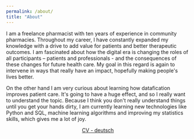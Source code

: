 ```yaml
---
permalink: /about/
title: "About"
---
```






I am a freelance pharmacist with ten years of experience in community pharmacies. Throughout my career, I have constantly expanded my knowledge with a drive to add value for patients and better therapeutic outcomes. I am fascinated about how the digital era is changing the roles of all participants – patients and professionals - and the consequences of these changes for future health care. My goal in this regard is again to intervene in ways that really have an impact, hopefully making people's lives better.

On the other hand I am very curious about learning how datafication improves patient care. It's going to have a huge effect, and so I really want to understand the topic. Because I think you don't really understand things until you get your hands dirty, I am currently learning new technologies like Python and SQL, machine learning algorithms and improving my statistics skills, which gives me a lot of joy.

<center>
<a href="/assets/Sina Rampe CV.pdf" class="btn btn--primary">CV - deutsch</a>
</center>






